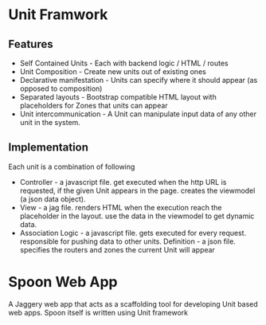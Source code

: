 Unit Framwork
===========

Features
--------

* Self Contained Units - Each with backend logic / HTML / routes
* Unit Composition - Create new units out of existing ones
* Declarative manifestation - Units can specify where it should appear (as opposed to composition)
* Separated layouts - Bootstrap compatible HTML layout with placeholders for Zones that units can appear
* Unit intercommunication - A Unit can manipulate input data of any other unit in the system.


Implementation
--------------


Each unit is a combination of following

* Controller - a javascript file. get executed when the http URL is requested, if the given Unit appears in the page. creates the viewmodel (a json data object).
* View - a jag file. renders HTML when the execution reach the placeholder in the layout. use the data in the viewmodel to get dynamic data.
* Association Logic - a javascript file. gets executed for every request. responsible for pushing data to other units.
Definition - a json file. specifies the routers and zones the current Unit will appear


Spoon Web App
=============

A Jaggery web app that acts as a scaffolding tool for developing Unit based web apps. Spoon itself is written using Unit framework
